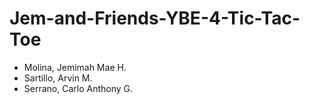 # Jem-and-Friends-YBE-4-Tic-Tac-Toe

* Molina, Jemimah Mae H.
* Sartillo, Arvin M.
* Serrano, Carlo Anthony G.

